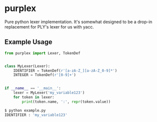 purplex
=======

Pure python lexer implementation. It's somewhat designed to be a drop-in replacement for PLY's lexer for us with yacc.

Example Usage
-------------

```python
from purplex import Lexer, TokenDef


class MyLexer(Lexer):
    IDENTIFIER = TokenDef(r'[a-zA-Z_][a-zA-Z_0-9]*')
    INTEGER = TokenDef(r'[0-9]+')
    

if __name__ == '__main__':
    lexer = MyLexer('my_variable123')
    for token in lexer:
        print(token.name, ':', repr(token.value))
```

```bash
$ python example.py
IDENTIFIER : 'my_variable123'
```
